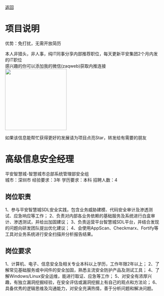 [返回](../)

# 项目说明

优势：免打扰，无需开放简历

本人非猎头，非人事，纯IT同事分享内部推荐职位，每天更新平安集团2个月内发的IT职位  
感兴趣的你可以添加我的微信(zaqweb)获取内推连接  
<img src="https://github.com/zaqweb/PA-IT-JOBS/blob/master/WechatICode.jpeg"  height="200" width="200">

如果该信息能帮忙获得更好的发展请为项目点亮Star，转发给有需要的朋友

# 高级信息安全经理
平安智慧城-智慧城市总部系统管理部安全组  
城市：深圳市 经验要求：3年 学历要求：本科  招聘人数：4

## 岗位职责
1、参与平安智慧城SDL安全实践，包含业务威胁建模、代码安全审计及渗透测试、应急响应等工作；
2、负责对内部各业务依赖的基础服务及系统进行白盒审计、渗透测试，并给出加固建议；
3、负责运营平台智慧城SDL平台，并结合发现的问题向研发团队提出优化建议；
4、会使用AppScan、Checkmarx、Fortify等工具对业务系统进行安全扫描并分析报告结果。

## 岗位要求
1、计算机、电子、信息安全及相关专业本科以上学历，工作年限2年以上；
2、了解常见基础服务或中间件的安全加固，熟悉主流安全防护产品及测试工具；
4、了解Windows/Linux安全运维，能进行取证、应急等工作；
5、对安全有浓厚兴趣，有独立漏洞挖掘经验，在安全评估或漏洞挖掘上有自己的观点和方法论；
6、具备优秀的逻辑思维及沟通能力，对安全充满热情，善于分析问题和解决问题。




